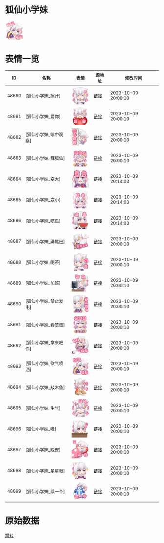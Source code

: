 # 狐仙小学妹

<img src="./cover.png" height="60" alt="cover" />

# 表情一览

|ID|名称|表情|源地址|修改时间|
|----|----|----|----|----|
|48680|[狐仙小学妹_擦汗]|<img src="./pic/048680_%5B狐仙小学妹_擦汗%5D.png" height="60" alt="擦汗"/>|[链接](https://i0.hdslb.com/bfs/garb/36b76de54aa7ac08e2add037a5f253094a0ddc06.png)|2023-10-09 20:00:10|
|48681|[狐仙小学妹_爱你]|<img src="./pic/048681_%5B狐仙小学妹_爱你%5D.png" height="60" alt="爱你"/>|[链接](https://i0.hdslb.com/bfs/garb/dbc75d7a519d381cef512f1d1c9b0fe810f3222a.png)|2023-10-09 20:00:10|
|48682|[狐仙小学妹_暗中观察]|<img src="./pic/048682_%5B狐仙小学妹_暗中观察%5D.png" height="60" alt="暗中观察"/>|[链接](https://i0.hdslb.com/bfs/garb/478b853df606fb40b72ec6e2b7b591089982c830.png)|2023-10-09 20:00:10|
|48683|[狐仙小学妹_拜狐仙]|<img src="./pic/048683_%5B狐仙小学妹_拜狐仙%5D.png" height="60" alt="拜狐仙"/>|[链接](https://i0.hdslb.com/bfs/garb/2437e54fe9c1314ad85f17aaa52a147a04798d5b.png)|2023-10-09 20:00:10|
|48684|[狐仙小学妹_变大]|<img src="./pic/048684_%5B狐仙小学妹_变大%5D.png" height="60" alt="变大"/>|[链接](https://i0.hdslb.com/bfs/garb/ee982bab87b1884ce04bf75d3275fd96a6f0211f.png)|2023-10-09 20:14:03|
|48685|[狐仙小学妹_变小]|<img src="./pic/048685_%5B狐仙小学妹_变小%5D.png" height="60" alt="变小"/>|[链接](https://i0.hdslb.com/bfs/garb/73cd7f2e17db70663c4d4405aabcfe215451031d.png)|2023-10-09 20:14:03|
|48686|[狐仙小学妹_吃瓜]|<img src="./pic/048686_%5B狐仙小学妹_吃瓜%5D.png" height="60" alt="吃瓜"/>|[链接](https://i0.hdslb.com/bfs/garb/500e09a5cb287ac02696c34dbeca126af06df5f6.png)|2023-10-09 20:14:03|
|48687|[狐仙小学妹_薅尾巴]|<img src="./pic/048687_%5B狐仙小学妹_薅尾巴%5D.png" height="60" alt="薅尾巴"/>|[链接](https://i0.hdslb.com/bfs/garb/bfea1560f92924ebfe85138b4775194d493ebbbb.png)|2023-10-09 20:00:10|
|48688|[狐仙小学妹_喝茶]|<img src="./pic/048688_%5B狐仙小学妹_喝茶%5D.png" height="60" alt="喝茶"/>|[链接](https://i0.hdslb.com/bfs/garb/f1f18bd9e200f42c9577fdc456585f3b3315f62e.png)|2023-10-09 20:00:10|
|48689|[狐仙小学妹_加班]|<img src="./pic/048689_%5B狐仙小学妹_加班%5D.png" height="60" alt="加班"/>|[链接](https://i0.hdslb.com/bfs/garb/d56fa6446e6eb8333bb75b512cd922ae75172680.png)|2023-10-09 20:00:10|
|48690|[狐仙小学妹_禁止发电]|<img src="./pic/048690_%5B狐仙小学妹_禁止发电%5D.png" height="60" alt="禁止发电"/>|[链接](https://i0.hdslb.com/bfs/garb/6fbc07a35411498a16f75b1243bb4248ed8e68b7.png)|2023-10-09 20:00:10|
|48691|[狐仙小学妹_看笨蛋]|<img src="./pic/048691_%5B狐仙小学妹_看笨蛋%5D.png" height="60" alt="看笨蛋"/>|[链接](https://i0.hdslb.com/bfs/garb/5cd7ef37daf57d765904d484060a212d70c7be15.png)|2023-10-09 20:00:10|
|48692|[狐仙小学妹_拿来吧你]|<img src="./pic/048692_%5B狐仙小学妹_拿来吧你%5D.png" height="60" alt="拿来吧你"/>|[链接](https://i0.hdslb.com/bfs/garb/bcac3814c85e22cf6124b12ef1845be1730024eb.png)|2023-10-09 20:00:10|
|48693|[狐仙小学妹_欧气喷洒]|<img src="./pic/048693_%5B狐仙小学妹_欧气喷洒%5D.png" height="60" alt="欧气喷洒"/>|[链接](https://i0.hdslb.com/bfs/garb/5b628631f1beebfd4cf40bb9b1a6f50f427b44cd.png)|2023-10-09 20:00:10|
|48694|[狐仙小学妹_敲木鱼]|<img src="./pic/048694_%5B狐仙小学妹_敲木鱼%5D.png" height="60" alt="敲木鱼"/>|[链接](https://i0.hdslb.com/bfs/garb/0b62b0406a992cefa64af643a24d6e5ef736c565.png)|2023-10-09 20:00:10|
|48695|[狐仙小学妹_生气]|<img src="./pic/048695_%5B狐仙小学妹_生气%5D.png" height="60" alt="生气"/>|[链接](https://i0.hdslb.com/bfs/garb/c7ba215d643a1da5c2509af860abb1c0b71c5fc9.png)|2023-10-09 20:00:10|
|48696|[狐仙小学妹_哇]|<img src="./pic/048696_%5B狐仙小学妹_哇%5D.png" height="60" alt="哇"/>|[链接](https://i0.hdslb.com/bfs/garb/43d09152d39771e2467ddd73ff88c05ac72e77cd.png)|2023-10-09 20:00:10|
|48697|[狐仙小学妹_晚安]|<img src="./pic/048697_%5B狐仙小学妹_晚安%5D.png" height="60" alt="晚安"/>|[链接](https://i0.hdslb.com/bfs/garb/bf3f1c44a2bad81428ced0a9b55e204b60408e5e.png)|2023-10-09 20:00:10|
|48698|[狐仙小学妹_星星眼]|<img src="./pic/048698_%5B狐仙小学妹_星星眼%5D.png" height="60" alt="星星眼"/>|[链接](https://i0.hdslb.com/bfs/garb/e05b4f57aa76411479d92cea02c8b9fe3cdcf969.png)|2023-10-09 20:00:10|
|48699|[狐仙小学妹_续一个]|<img src="./pic/048699_%5B狐仙小学妹_续一个%5D.png" height="60" alt="续一个"/>|[链接](https://i0.hdslb.com/bfs/garb/f82659899cc087c57dc4ed2e783a4f024f402f48.png)|2023-10-09 20:00:10|

# 原始数据

[跳转](./raw.json)

